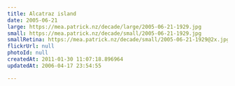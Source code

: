 ```yaml
---
title: Alcatraz island
date: 2005-06-21
large: https://mea.patrick.nz/decade/large/2005-06-21-1929.jpg
small: https://mea.patrick.nz/decade/small/2005-06-21-1929.jpg
smallRetina: https://mea.patrick.nz/decade/small/2005-06-21-1929@2x.jpg
flickrUrl: null
photoId: null
createdAt: 2011-01-30 11:07:18.896964
updatedAt: 2006-04-17 23:54:55

---
```


